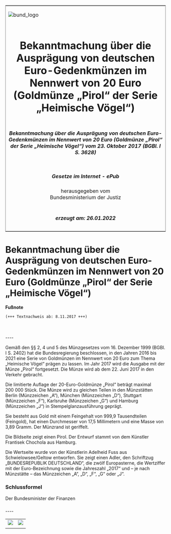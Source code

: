 <span id="DECKBLATT.html"></span>

<table border="0" frame="border" width="100%">

<tr valign="top">

<td align="left">

![bund\_logo](BfJ_2021_Web_de_de.gif)

</td>

<td align="right">

 

</td>

</tr>

<tr align="center" valign="middle">

<td colspan="2">

# Bekanntmachung über die Ausprägung von deutschen Euro-Gedenkmünzen im Nennwert von 20 Euro (Goldmünze „Pirol“ der Serie „Heimische Vögel“)

</td>

</tr>

<tr align="center" valign="middle">

<td colspan="2">

##### Bekanntmachung über die Ausprägung von deutschen Euro-Gedenkmünzen im Nennwert von 20 Euro (Goldmünze „Pirol“ der Serie „Heimische Vögel“) vom 23. Oktober 2017 (BGBl. I S. 3628)

</td>

</tr>

<tr align="center" valign="middle">

<td colspan="2">

  
  

##### Gesetze im Internet - ePub  
  
herausgegeben vom  
Bundesministerium der Justiz

</td>

</tr>

<tr align="center" valign="bottom">

<td colspan="2">

  
  

##### erzeugt am: 26.01.2022

</td>

</tr>

</table>

<span id="BJNR362800017.html"></span>

# Bekanntmachung über die Ausprägung von deutschen Euro-Gedenkmünzen im Nennwert von 20 Euro (Goldmünze „Pirol“ der Serie „Heimische Vögel“)

<div>

  
**Fußnote**

<div class="jnhtml">

<div>

<div class="jurAbsatz">

  

``` 
(+++ Textnachweis ab: 8.11.2017 +++)

 
```

</div>

</div>

</div>

</div>

<span id="BJNR362800017BJNE000100000.html"></span>

###   
\----

<div>

<div class="jnhtml">

<div>

<div class="jurAbsatz">

Gemäß den §§ 2, 4 und 5 des Münzgesetzes vom 16. Dezember 1999 (BGBl. I
S. 2402) hat die Bundesregierung beschlossen, in den Jahren 2016 bis
2021 eine Serie von Goldmünzen im Nennwert von 20 Euro zum Thema
„Heimische Vögel“ prägen zu lassen. Im Jahr 2017 wird die Ausgabe mit
der Münze „Pirol“ fortgesetzt. Die Münze wird ab dem 22. Juni 2017 in
den Verkehr gebracht.

</div>

<div class="jurAbsatz">

Die limitierte Auflage der 20-Euro-Goldmünze „Pirol“ beträgt maximal
200 000 Stück. Die Münze wird zu gleichen Teilen in den Münzstätten
Berlin (Münzzeichen „A“), München (Münzzeichen „D“), Stuttgart
(Münzzeichen „F“), Karlsruhe (Münzzeichen „G“) und Hamburg (Münzzeichen
„J“) in Stempelglanzausführung geprägt.

</div>

<div class="jurAbsatz">

Sie besteht aus Gold mit einem Feingehalt von 999,9 Tausendteilen
(Feingold), hat einen Durchmesser von 17,5 Millimetern und eine Masse
von 3,89 Gramm. Der Münzrand ist geriffelt.

</div>

<div class="jurAbsatz">

Die Bildseite zeigt einen Pirol. Der Entwurf stammt von dem Künstler
Frantisek Chochola aus Hamburg.

</div>

<div class="jurAbsatz">

Die Wertseite wurde von der Künstlerin Adelheid Fuss aus
Schwielowsee/Geltow entworfen. Sie zeigt einen Adler, den Schriftzug
„BUNDESREPUBLIK DEUTSCHLAND“, die zwölf Europasterne, die Wertziffer
mit der Euro-Bezeichnung sowie die Jahreszahl „2017“ und – je nach
Münzstätte – das Münzzeichen „A“, „D“, „F“, „G“ oder „J“.

</div>

</div>

</div>

</div>

<span id="BJNR362800017BJNE000200000.html"></span>

### Schlussformel  

<div>

<div class="jnhtml">

<div>

<div class="jurAbsatz">

<span class="SP">Der Bundesminister der Finanzen</span>

</div>

</div>

</div>

</div>

<span id="BJNR362800017BJNE000300000.html"></span>

###   
\----

<div>

<div class="jnhtml">

<div>

|                                   |                                   |
| :-------------------------------: | :-------------------------------: |
| ![](bgbl1_2017_j3628-1_0010.jpeg) | ![](bgbl1_2017_j3628-1_0020.jpeg) |
|                                   |                                   |

</div>

</div>

</div>
